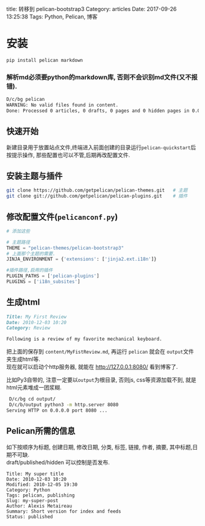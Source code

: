 title: 转移到 pelican-bootstrap3
Category: articles
Date: 2017-09-26 13:25:38
Tags: Python, Pelican, 博客

# 安装
```sh
pip install pelican markdown
```

### 解析md必须要python的markdown库, 否则不会识别md文件(又不报错).
```sh
D/c/bg pelican
WARNING: No valid files found in content.
Done: Processed 0 articles, 0 drafts, 0 pages and 0 hidden pages in 0.05 seconds.
```

## 快速开始  
新建目录用于放置站点文件,终端进入前面创建的目录运行`pelican-quickstart`后按提示操作, 那些配置也可以不管,后期再改配置文件.

## 安装主题与插件
```sh
git clone https://github.com/getpelican/pelican-themes.git   # 主题
git clone git://github.com/getpelican/pelican-plugins.git    # 插件
```
## 修改配置文件(`pelicanconf.py`)
```py
# 添加这些

# 主题路径
THEME = "pelican-themes/pelican-bootstrap3"
# 上面那个主题的需要.
JINJA_ENVIRONMENT = {'extensions': ['jinja2.ext.i18n']}

#插件路径,启用的插件
PLUGIN_PATHS = ['pelican-plugins'] 
PLUGINS = ['i18n_subsites']
```
## 生成html

```markdown
Title: My First Review
Date: 2010-12-03 10:20
Category: Review

Following is a review of my favorite mechanical keyboard.
```
把上面的保存到 `content/MyFistReview.md`, 再运行 `pelican` 就会在 `output`文件夹生成html等.  
现在就可以启动个http服务器, 就能在 http://127.0.0.1:8080/ 看到博客了.

比如Py3自带的, 注意一定要以`output`为根目录, 否则js, css等资源加载不到, 就是html元素堆成一团浆糊.

```sh
 D/c/bg cd output/
 D/c/b/output python3 -m http.server 8080
Serving HTTP on 0.0.0.0 port 8080 ...
```
## Pelican所需的信息

如下按顺序为标题, 创建日期, 修改日期, 分类, 标签, 链接, 作者, 摘要, 其中标题,日期不可缺.  
draft/published/hidden 可以控制是否发布.
```
Title: My super title
Date: 2010-12-03 10:20
Modified: 2010-12-05 19:30
Category: Python
Tags: pelican, publishing
Slug: my-super-post
Author: Alexis Metaireau
Summary: Short version for index and feeds
Status: published
```
